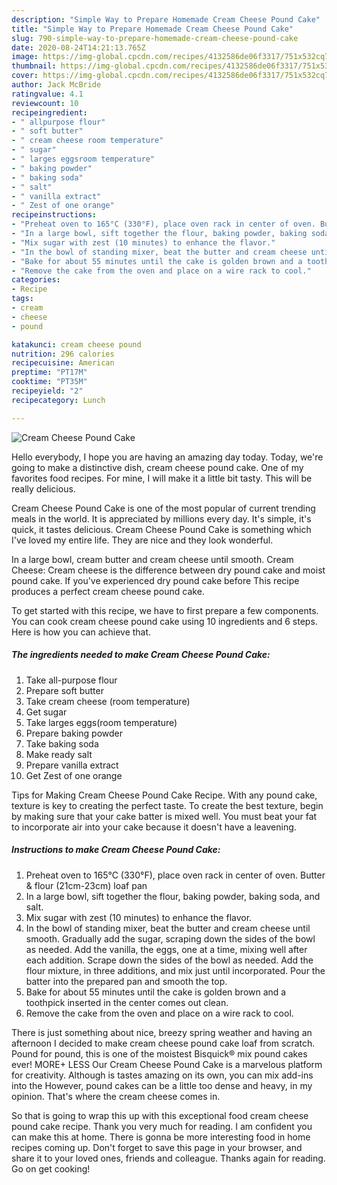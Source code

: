 ```yaml
---
description: "Simple Way to Prepare Homemade Cream Cheese Pound Cake"
title: "Simple Way to Prepare Homemade Cream Cheese Pound Cake"
slug: 790-simple-way-to-prepare-homemade-cream-cheese-pound-cake
date: 2020-08-24T14:21:13.765Z
image: https://img-global.cpcdn.com/recipes/4132586de06f3317/751x532cq70/cream-cheese-pound-cake-recipe-main-photo.jpg
thumbnail: https://img-global.cpcdn.com/recipes/4132586de06f3317/751x532cq70/cream-cheese-pound-cake-recipe-main-photo.jpg
cover: https://img-global.cpcdn.com/recipes/4132586de06f3317/751x532cq70/cream-cheese-pound-cake-recipe-main-photo.jpg
author: Jack McBride
ratingvalue: 4.1
reviewcount: 10
recipeingredient:
- " allpurpose flour"
- " soft butter"
- " cream cheese room temperature"
- " sugar"
- " larges eggsroom temperature"
- " baking powder"
- " baking soda"
- " salt"
- " vanilla extract"
- " Zest of one orange"
recipeinstructions:
- "Preheat oven to 165°C (330°F), place oven rack in center of oven. Butter &amp; flour (21cm-23cm) loaf pan"
- "In a large bowl, sift together the flour, baking powder, baking soda, and salt."
- "Mix sugar with zest (10 minutes) to enhance the flavor."
- "In the bowl of standing mixer, beat the butter and cream cheese until smooth. Gradually add the sugar, scraping down the sides of the bowl as needed. Add the vanilla, the eggs, one at a time, mixing well after each addition. Scrape down the sides of the bowl as needed. Add the flour mixture, in three additions, and mix just until incorporated. Pour the batter into the prepared pan and smooth the top."
- "Bake for about 55 minutes until the cake is golden brown and a toothpick inserted in the center comes out clean."
- "Remove the cake from the oven and place on a wire rack to cool."
categories:
- Recipe
tags:
- cream
- cheese
- pound

katakunci: cream cheese pound 
nutrition: 296 calories
recipecuisine: American
preptime: "PT17M"
cooktime: "PT35M"
recipeyield: "2"
recipecategory: Lunch

---
```



![Cream Cheese Pound Cake](https://img-global.cpcdn.com/recipes/4132586de06f3317/751x532cq70/cream-cheese-pound-cake-recipe-main-photo.jpg)

Hello everybody, I hope you are having an amazing day today. Today, we're going to make a distinctive dish, cream cheese pound cake. One of my favorites food recipes. For mine, I will make it a little bit tasty. This will be really delicious.

Cream Cheese Pound Cake is one of the most popular of current trending meals in the world. It is appreciated by millions every day. It's simple, it's quick, it tastes delicious. Cream Cheese Pound Cake is something which I've loved my entire life. They are nice and they look wonderful.

In a large bowl, cream butter and cream cheese until smooth. Cream Cheese: Cream cheese is the difference between dry pound cake and moist pound cake. If you&#39;ve experienced dry pound cake before This recipe produces a perfect cream cheese pound cake.


To get started with this recipe, we have to first prepare a few components. You can cook cream cheese pound cake using 10 ingredients and 6 steps. Here is how you can achieve that.

<!--inarticleads1-->

##### The ingredients needed to make Cream Cheese Pound Cake:

1. Take  all-purpose flour
1. Prepare  soft butter
1. Take  cream cheese (room temperature)
1. Get  sugar
1. Take  larges eggs(room temperature)
1. Prepare  baking powder
1. Take  baking soda
1. Make ready  salt
1. Prepare  vanilla extract
1. Get  Zest of one orange


Tips for Making Cream Cheese Pound Cake Recipe. With any pound cake, texture is key to creating the perfect taste. To create the best texture, begin by making sure that your cake batter is mixed well. You must beat your fat to incorporate air into your cake because it doesn&#39;t have a leavening. 

<!--inarticleads2-->

##### Instructions to make Cream Cheese Pound Cake:

1. Preheat oven to 165°C (330°F), place oven rack in center of oven. Butter &amp; flour (21cm-23cm) loaf pan
1. In a large bowl, sift together the flour, baking powder, baking soda, and salt.
1. Mix sugar with zest (10 minutes) to enhance the flavor.
1. In the bowl of standing mixer, beat the butter and cream cheese until smooth. Gradually add the sugar, scraping down the sides of the bowl as needed. Add the vanilla, the eggs, one at a time, mixing well after each addition. Scrape down the sides of the bowl as needed. Add the flour mixture, in three additions, and mix just until incorporated. Pour the batter into the prepared pan and smooth the top.
1. Bake for about 55 minutes until the cake is golden brown and a toothpick inserted in the center comes out clean.
1. Remove the cake from the oven and place on a wire rack to cool.


There is just something about nice, breezy spring weather and having an afternoon I decided to make cream cheese pound cake loaf from scratch. Pound for pound, this is one of the moistest Bisquick® mix pound cakes ever! MORE+ LESS Our Cream Cheese Pound Cake is a marvelous platform for creativity. Although is tastes amazing on its own, you can mix add-ins into the However, pound cakes can be a little too dense and heavy, in my opinion. That&#39;s where the cream cheese comes in. 

So that is going to wrap this up with this exceptional food cream cheese pound cake recipe. Thank you very much for reading. I am confident you can make this at home. There is gonna be more interesting food in home recipes coming up. Don't forget to save this page in your browser, and share it to your loved ones, friends and colleague. Thanks again for reading. Go on get cooking!
